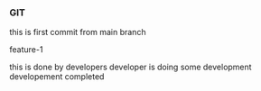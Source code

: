 ### GIT
this is first commit from main branch

feature-1 

this is done by developers
developer is doing some development
developement completed